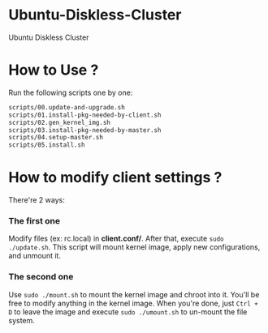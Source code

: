 Ubuntu-Diskless-Cluster
=======================

Ubuntu Diskless Cluster

# How to Use ?

Run the following scripts one by one:
```bash
scripts/00.update-and-upgrade.sh
scripts/01.install-pkg-needed-by-client.sh
scripts/02.gen_kernel_img.sh
scripts/03.install-pkg-needed-by-master.sh
scripts/04.setup-master.sh
scripts/05.install.sh
```

# How to modify client settings ?

There're 2 ways:

### The first one

Modify files (ex: rc.local) in **client.conf/**. After that, execute ```sudo ./update.sh```. This script will mount kernel image, apply new configurations, and unmount it.
  
### The second one

Use ```sudo ./mount.sh``` to mount the kernel image and chroot into it. You'll be free to modify anything in the kernel image. When you're done, just ```Ctrl + D``` to leave the image and execute ```sudo ./umount.sh``` to un-mount the file system.
